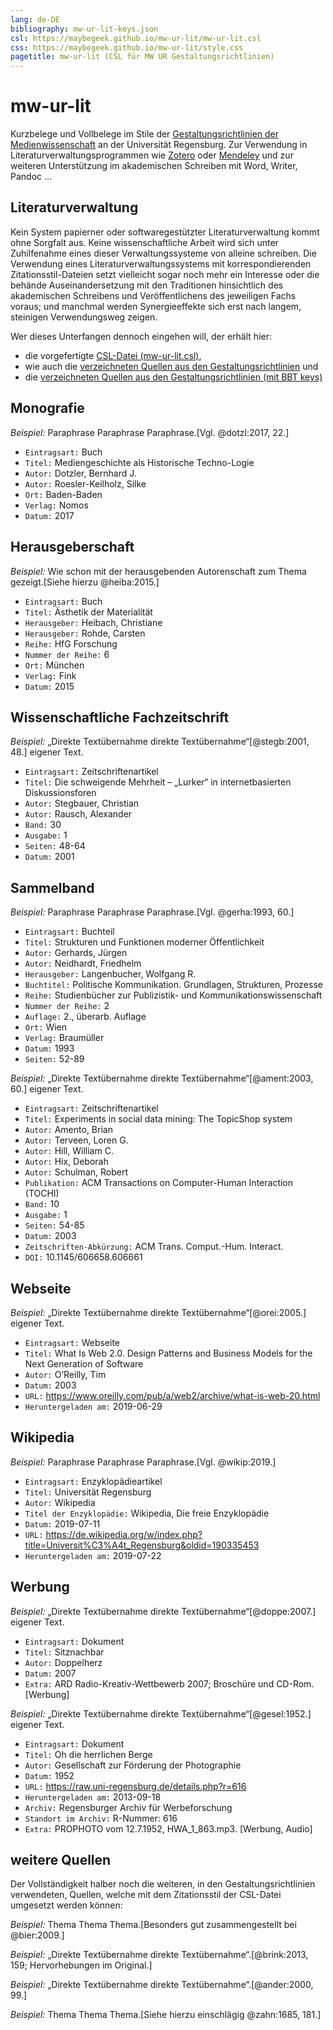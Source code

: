 ```yaml
---
lang: de-DE
bibliography: mw-ur-lit-keys.json
csl: https://maybegeek.github.io/mw-ur-lit/mw-ur-lit.csl
css: https://maybegeek.github.io/mw-ur-lit/style.css
pagetitle: mw-ur-lit (CSL für MW UR Gestaltungsrichtlinien)
---
```


<!-- pandoc dokumentation.md --filter pandoc-citeproc --lua-filter section-refs.lua -M section-refs-level=2 -o index.htm -s -->

# mw-ur-lit

Kurzbelege und Vollbelege im Stile der [Gestaltungsrichtlinien der Medienwissenschaft](https://www.uni-regensburg.de/sprache-literatur-kultur/medienwissenschaft/medien/pdfs/studium-materialien/mw-gestaltungsrichtlinien.pdf) an der Universität Regensburg. Zur Verwendung in Literaturverwaltungsprogrammen wie [Zotero](https://www.zotero.org/) oder [Mendeley](https://www.mendeley.com/) und zur weiteren Unterstützung im akademischen Schreiben mit Word, Writer, Pandoc &hellip;


## Literaturverwaltung

Kein System papierner oder softwaregestützter Literaturverwaltung kommt ohne Sorgfalt aus. Keine wissenschaftliche Arbeit wird sich unter Zuhilfenahme eines dieser Verwaltungssysteme von alleine schreiben. Die Verwendung eines Literaturverwaltungssystems mit korrespondierenden Zitationsstil-Dateien setzt vielleicht sogar noch mehr ein Interesse oder die behände Auseinandersetzung mit den Traditionen hinsichtlich des akademischen Schreibens und Veröffentlichens des jeweiligen Fachs voraus; und manchmal werden Synergieeffekte sich erst nach langem, steinigen Verwendungsweg zeigen.

Wer dieses Unterfangen dennoch eingehen will, der erhält hier:

* die vorgefertigte [CSL-Datei (mw-ur-lit.csl)](https://maybegeek.github.io/mw-ur-lit/mw-ur-lit.csl),
* wie auch die [verzeichneten Quellen aus den Gestaltungsrichtlinien](https://maybegeek.github.io/mw-ur-lit/mw-ur-lit.json) und
* die [verzeichneten Quellen aus den Gestaltungsrichtlinien (mit BBT keys)](https://maybegeek.github.io/mw-ur-lit/mw-ur-lit-keys.json)


## Monografie

*Beispiel:* Paraphrase Paraphrase Paraphrase.[Vgl. @dotzl:2017, 22.]

* `Eintragsart:` Buch
* `Titel:` Mediengeschichte als Historische Techno-Logie
* `Autor:` Dotzler, Bernhard J.
* `Autor:` Roesler-Keilholz, Silke
* `Ort:` Baden-Baden
* `Verlag:` Nomos
* `Datum:` 2017


## Herausgeberschaft

*Beispiel:* Wie schon mit der herausgebenden Autorenschaft zum Thema gezeigt.[Siehe hierzu @heiba:2015.]

* `Eintragsart:` Buch
* `Titel:` Ästhetik der Materialität
* `Herausgeber:` Heibach, Christiane
* `Herausgeber:` Rohde, Carsten
* `Reihe:` HfG Forschung
* `Nummer der Reihe:` 6
* `Ort:` München
* `Verlag:` Fink
* `Datum:` 2015


## Wissenschaftliche Fachzeitschrift

*Beispiel:* „Direkte Textübernahme direkte Textübernahme“[@stegb:2001, 48.] eigener Text.

* `Eintragsart:` Zeitschriftenartikel
* `Titel:` Die schweigende Mehrheit – „Lurker“ in internetbasierten Diskussionsforen
* `Autor:` Stegbauer, Christian
* `Autor:` Rausch, Alexander
* `Band:` 30
* `Ausgabe:` 1
* `Seiten:` 48-64
* `Datum:` 2001


## Sammelband

*Beispiel:* Paraphrase Paraphrase Paraphrase.[Vgl. @gerha:1993, 60.]

* `Eintragsart:` Buchteil
* `Titel:` Strukturen und Funktionen moderner Öffentlichkeit
* `Autor:` Gerhards, Jürgen
* `Autor:` Neidhardt, Friedhelm
* `Herausgeber:` Langenbucher, Wolfgang R.
* `Buchtitel:` Politische Kommunikation. Grundlagen, Strukturen, Prozesse
* `Reihe:` Studienbücher zur Publizistik- und Kommunikationswissenschaft
* `Nummer der Reihe:` 2
* `Auflage:` 2., überarb. Auflage
* `Ort:` Wien
* `Verlag:` Braumüller
* `Datum:` 1993
* `Seiten:` 52-89

*Beispiel:* „Direkte Textübernahme direkte Textübernahme“[@ament:2003, 60.] eigener Text.

* `Eintragsart:` Zeitschriftenartikel
* `Titel:` Experiments in social data mining: The TopicShop system
* `Autor:` Amento, Brian
* `Autor:` Terveen, Loren G.
* `Autor:` Hill, William C.
* `Autor:` Hix, Deborah
* `Autor:` Schulman, Robert
* `Publikation:` ACM Transactions on Computer-Human Interaction (TOCHI)
* `Band:` 10
* `Ausgabe:` 1
* `Seiten:` 54-85
* `Datum:` 2003
* `Zeitschriften-Abkürzung:` ACM Trans. Comput.-Hum. Interact.
* `DOI:` 10.1145/606658.606661


## Webseite

*Beispiel:* „Direkte Textübernahme direkte Textübernahme“[@orei:2005.] eigener Text.

* `Eintragsart:` Webseite
* `Titel:` What Is Web 2.0. Design Patterns and Business Models for the Next Generation of Software
* `Autor:` O’Reilly, Tim
* `Datum:` 2003
* `URL:` https://www.oreilly.com/pub/a/web2/archive/what-is-web-20.html
* `Heruntergeladen am:` 2019-06-29


## Wikipedia

*Beispiel:* Paraphrase Paraphrase Paraphrase.[Vgl. @wikip:2019.]

* `Eintragsart:` Enzyklopädieartikel
* `Titel:` Universität Regensburg
* `Autor:` Wikipedia
* `Titel der Enzyklopädie:` Wikipedia, Die freie Enzyklopädie
* `Datum:` 2019-07-11
* `URL:` https://de.wikipedia.org/w/index.php?title=Universit%C3%A4t_Regensburg&oldid=190335453
* `Heruntergeladen am:` 2019-07-22


## Werbung

*Beispiel:* „Direkte Textübernahme direkte Textübernahme“[@doppe:2007.] eigener Text.

* `Eintragsart:` Dokument
* `Titel:` Sitznachbar
* `Autor:` Doppelherz
* `Datum:` 2007
* `Extra:` ARD Radio-Kreativ-Wettbewerb 2007; Broschüre und CD-Rom. [Werbung]

*Beispiel:* „Direkte Textübernahme direkte Textübernahme“[@gesel:1952.] eigener Text.

* `Eintragsart:` Dokument
* `Titel:` Oh die herrlichen Berge
* `Autor:` Gesellschaft zur Förderung der Photographie
* `Datum:` 1952
* `URL:` https://raw.uni-regensburg.de/details.php?r=616
* `Heruntergeladen am:` 2013-09-18
* `Archiv:` Regensburger Archiv für Werbeforschung
* `Standort im Archiv:` R-Nummer: 616
* `Extra:` PROPHOTO vom 12.7.1952, HWA_1_863.mp3. [Werbung, Audio]

## weitere Quellen

Der Vollständigkeit halber noch die weiteren, in den Gestaltungsrichtlinien verwendeten, Quellen, welche mit dem Zitationsstil der CSL-Datei umgesetzt werden können:

*Beispiel:* Thema Thema Thema.[Besonders gut zusammengestellt bei @bier:2009.]

*Beispiel:* „Direkte Textübernahme direkte Textübernahme“.[@brink:2013, 159\; Hervorhebungen im Original.]

*Beispiel:* „Direkte Textübernahme direkte Textübernahme“.[@ander:2000, 99.]

*Beispiel:* Thema Thema Thema.[Siehe hierzu einschlägig @zahn:1685, 181.]
